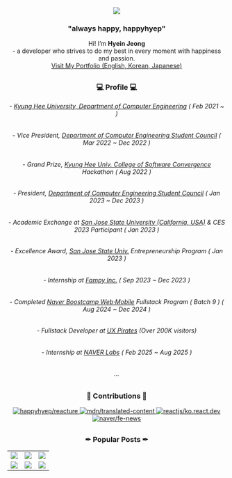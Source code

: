  <div align="center"><img src="https://github.com/happyhyep/clone-twitter/assets/103382269/69b91e94-8c80-4272-b4d7-c1fb5ecab781" /></div>
 
<div align="center"><h3>"always happy, happyhyep"</h3></div>
<div align="center">Hi! I’m <b>Hyein Jeong</b></div>
<div align="center">- a developer who strives to do my best in every moment with happiness and passion.</div>
<div align="center"><a href="https://happyhyep.github.io/portfolio/" target="_blank">Visit My Portfolio (English, Korean, Japanese)</a></div>

##

<div align="center">  


<div align="center">
  <h3>💻 Profile 💻</h3>
  
  <h6>- <a href="https://ce.khu.ac.kr/ce/user/main/view.do">Kyung Hee University, Department of Computer Engineering</a> ( Feb 2021 ~ )</h6>
  <h6>- Vice President, <a href="https://ce.khu.ac.kr/ce/user/main/view.do">Department of Computer Engineering Student Council</a> ( Mar 2022 ~ Dec 2022 )</h6>
  <h6>- Grand Prize, <a href="https://software.khu.ac.kr/software/user/main/view.do">Kyung Hee Univ. College of Software Convergence</a> Hackathon ( Aug 2022 )</h6>
  <h6>- President, <a href="https://ce.khu.ac.kr/ce/user/main/view.do">Department of Computer Engineering Student Council</a> ( Jan 2023 ~ Dec 2023 )</h6>
  <h6>- Academic Exchange at <a href="https://www.sjsu.edu/">San Jose State University (California, USA)</a> & CES 2023 Participant ( Jan 2023 )</h6>
  <h6>- Excellence Award, <a href="https://www.sjsu.edu/">San Jose State Univ.</a> Entrepreneurship Program ( Jan 2023 )</h6>
  <h6>- Internship at <a href="https://brand.apoc.day/" target="_blank">Fampy Inc.</a> ( Sep 2023 ~ Dec 2023 )</h6>
  <h6>- Completed <a href="https://boostcamp.connect.or.kr/" target="_blank">Naver Boostcamp Web·Mobile</a> Fullstack Program ( Batch 9 ) ( Aug 2024 ~ Dec 2024 )</h6>
  <h6>- Fullstack Developer at <a href="https://uxpirates.xyz/" target="_blank">UX Pirates</a> (Over 200K visitors)</h6>
  <h6>- Internship at <a href="https://www.naverlabs.com/" target="_blank">NAVER Labs</a> ( Feb 2025 ~ Aug 2025 )</h6>
  <h6>...</h6>
</div>



<!-- <div align="center"><h3>🛠 Stack 🛠</h3></div>
<br> 
<img src="https://img.shields.io/badge/HTML5-E34F26?style=flat&logo=HTML5&logoColor=white"/>
<img src="https://img.shields.io/badge/JavaScript-F7DF1E?style=flat&logo=JavaScript&logoColor=black"/>
<img src="https://img.shields.io/badge/TypeScript-3178C6?style=flat&logo=TypeScript&logoColor=white"/>
<img src="https://img.shields.io/badge/React-61DAFB?style=flat&logo=React&logoColor=black"/>
<img src="https://img.shields.io/badge/Vue-4FC08D?style=flat&logo=Vue.js&logoColor=black"/>
<img src="https://img.shields.io/badge/Recoil-3578E5?style=flat&logo=Recoil&logoColor=white" />
<img src="https://img.shields.io/badge/Pinia-F2E142?style=flat&logo=Vue.js&logoColor=white" />
<br>
<img src="https://img.shields.io/badge/Node.js-339933?style=flat&logo=Node.js&logoColor=white"/>
<img src="https://img.shields.io/badge/Python-3776AB?style=flat&logo=Python&logoColor=white"/>
<img src="https://img.shields.io/badge/Swift-F05138?style=flat&logo=Swift&logoColor=white"/>
<img src="https://img.shields.io/badge/PostgreSQL-4169E1?style=flat&logo=PostgreSQL&logoColor=black"/>
<br>
 <img src="https://img.shields.io/badge/Docker-2496ED?style=flat&logo=Docker&logoColor=white" />
 <img src="https://img.shields.io/badge/Docker compose-2496ED?style=flat&logo=Docker&logoColor=white" />
 <img src="https://img.shields.io/badge/Amazon ec2-FF9900?style=flat&logo=amazonec2&logoColor=white" />
 <img src="https://img.shields.io/badge/Amazon s3-569A31?style=flat&logo=amazons3&logoColor=white" />
 <img src="https://img.shields.io/badge/Nginx-009639?style=flat&logo=nginx&logoColor=white" />
<br>
<img src="https://img.shields.io/badge/styledComponents-DB7093?style=flat&logo=styled-components&logoColor=white"/>
<img src="https://img.shields.io/badge/CSS3-1572B6?style=flat&logo=CSS3&logoColor=white"/>
<img src="https://img.shields.io/badge/Sass-CC6699?style=flat&logo=Sass&logoColor=white"/>
<img src="https://img.shields.io/badge/Figma-F24E1E?style=flat&logo=figma&logoColor=white" /> -->

##

  
<!-- <div align="center"><h3>🖌 Design 🖌</h3></div>
<br>
<img src="https://img.shields.io/badge/figma-F24E1E?style=flat&logo=figma&logoColor=white"/>
<img src="https://img.shields.io/badge/Adobe Photoshop-31A8FF?style=flat&logo=Adobe Photoshop&logoColor=black"/>
<img src="https://img.shields.io/badge/Adobe Premiere Pro-9999FF?style=flat&logo=Adobe Premiere Pro&logoColor=black"/>
<img src="https://img.shields.io/badge/Adobe After Effects-9999FF?style=flat&logo=Adobe After Effects&logoColor=black"/> -->



<div align="center"><h3>👣 Contributions 👣</h3>
  <!-- <a href="https://github.com/happyhyep">
   <img width="40%" src="https://streak-stats.demolab.com?user=happyhyep&theme=buefy-dark&locale=ko"/>
  </a>
  <br />
  -->
  <a href="https://github.com/happyhyep/reacture">
    <img
      src="https://github-readme-stats.vercel.app/api/pin/?username=happyhyep&repo=reacture&icon_color=FFBA01&text_color=FFFFFF&title_color=FFBA01&bg_color=161B22&border_radius=10"
      alt="happyhyep/reacture"
      title="Maintainer"
    />
  </a>
  <!-- <a href="https://www.npmjs.com/package/@happyhyep/tree-component">
    <img
      src="https://github-readme-stats.vercel.app/api/pin/?username=happyhyep&repo=tree-component&icon_color=FFBA01&text_color=FFFFFF&title_color=FFBA01&bg_color=161B22&border_radius=10"
      alt="happyhyep/tree-component"
      title="Maintainer"
    />
  </a> -->
  <a href="https://github.com/mdn/translated-content">
    <img
      src="https://github-readme-stats.vercel.app/api/pin/?username=mdn&repo=translated-content&icon_color=FEE745&text_color=FFFFFF&title_color=FEE745&bg_color=161B22&border_radius=10"
      alt="mdn/translated-content"
      title="Contributor"
    />
  </a>
  <a href="https://github.com/reactjs/ko.react.dev">
    <img
      src="https://github-readme-stats.vercel.app/api/pin/?username=reactjs&repo=ko.react.dev&icon_color=FEE745&text_color=FFFFFF&title_color=FEE745&bg_color=161B22&border_radius=10"
      alt="reactjs/ko.react.dev"
      title="Contributor"
    />
  </a>
  <a href="https://github.com/naver/fe-news">
    <img
      src="https://github-readme-stats.vercel.app/api/pin/?username=naver&repo=fe-news&icon_color=FEE745&text_color=FFFFFF&title_color=FEE745&bg_color=161B22&border_radius=10"
      alt="naver/fe-news"
      title="Contributor"
    />
  </a>
</div>

##

<div align="center"><h3>✒ Popular Posts ✒</h3>
 <table witdh="100%" align="center">
   <tr>
      <td>
        <a href="https://velog.io/@happyhyep/%EB%94%A5%EB%8B%A4%EC%9D%B4%EB%B8%8C-%EB%A6%AC%EC%95%A1%ED%8A%B8%EC%97%90%EC%84%9C%EB%8A%94-%EC%96%B4%EB%96%BB%EA%B2%8C-Element%EB%A5%BC-%EC%B6%94%EA%B0%80%ED%95%A0%EA%B9%8C-innerHTML">
         <img src="https://github.com/user-attachments/assets/6d1e1c37-cec1-46dc-85d7-381d42ce1f9d" />
       </a>
     </td>
     <td>
          <a href="https://velog.io/@happyhyep/%EC%A7%80%EB%8F%84%EC%99%80-%ED%95%A8%EA%BB%98-%EC%9B%80%EC%A7%81%EC%9D%B4%EB%8A%94-%EC%BA%94%EB%B2%84%EC%8A%A4-%EA%B5%AC%ED%98%84-%EC%8A%A4%ED%86%A0%EB%A6%AC">
           <img src="https://github.com/user-attachments/assets/0011b13d-942c-47b5-8b60-804c4eb312e9" />
         </a>
     </td>
     <td>
        <a href="https://velog.io/@happyhyep/%EC%8B%A4%EC%8B%9C%EA%B0%84-%EC%86%8C%EC%BC%93-%ED%86%B5%EC%8B%A0%EC%9D%98-%EB%8F%84%EC%A0%84%EA%B8%B0-%EB%8B%A4%EC%96%91%ED%95%9C-%EC%A1%B0%EA%B1%B4%EC%9D%B4-%EC%A1%B4%EC%9E%AC%ED%95%98%EB%8A%94-%ED%86%B5%EC%8B%A0">
         <img src="https://github.com/user-attachments/assets/c47daae4-7aeb-40e2-906c-0249b3e36b94" />
       </a>
     </td>
   </tr>
  <tr>
   <td>
    <a href="https://velog.io/@happyhyep/ux-%ED%95%B4%EC%A0%81%EB%8B%A8-%ED%94%84%EB%A1%9C%EC%A0%9D%ED%8A%B8%EB%A5%BC-%ED%92%80%EC%8A%A4%ED%83%9D%EC%9C%BC%EB%A1%9C-%EA%B0%9C%EB%B0%9C%ED%95%98%EB%A9%B0">
     <img src="https://github.com/user-attachments/assets/53637aa9-98f1-4f29-aca1-82ffa26d18c0" />
    </a>
   </td>
   <td>
    <a href="https://velog.io/@happyhyep/%EC%98%88%EC%83%81-%EB%AA%BB%ED%95%9C-10%EB%A7%8C-%EB%AA%85-%EC%A0%91%EC%86%8D-%EC%82%AC%EC%9D%B4%ED%8A%B8-%EB%A1%9C%EA%B7%B8-%ED%99%95%EC%9D%B8">
     <img src="https://github.com/user-attachments/assets/b477f3a2-5bf9-4ff7-b907-02f63de134d9" />
    </a>
   </td>
   <td>
    <a href="https://velog.io/@happyhyep/%EB%94%A5%EB%8B%A4%EC%9D%B4%EB%B8%8C-CSR-vs-SSR">
     <img src="https://github.com/user-attachments/assets/35076d92-9268-4aac-a237-d799fa0b9dab" />
    </a>
   </td>
  </tr>
 </table>
</div>
